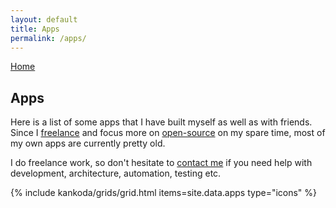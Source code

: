 ```yaml
---
layout: default
title: Apps
permalink: /apps/
---
```


<article>
  <a class="back-button" href="/">
    Home
  </a>
  <h1>Apps</h1>
  <p>
    Here is a list of some apps that I have built myself as well as with friends. Since I <a href="/work">freelance</a> and focus more on <a href="/open-source">open-source</a> on my spare time, most of my own apps are currently pretty old.
  </p>
  <p>
    I do freelance work, so don't hesitate to <a href="mailto:{{site.email}}">contact me</a> if you need help with development, architecture, automation, testing etc.
  </p>
</article>

{% include kankoda/grids/grid.html items=site.data.apps type="icons" %}